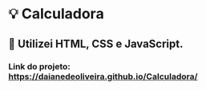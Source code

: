 #  💡 Calculadora
## 🔎 Utilizei HTML, CSS e JavaScript. 
### Link do projeto: https://daianedeoliveira.github.io/Calculadora/
